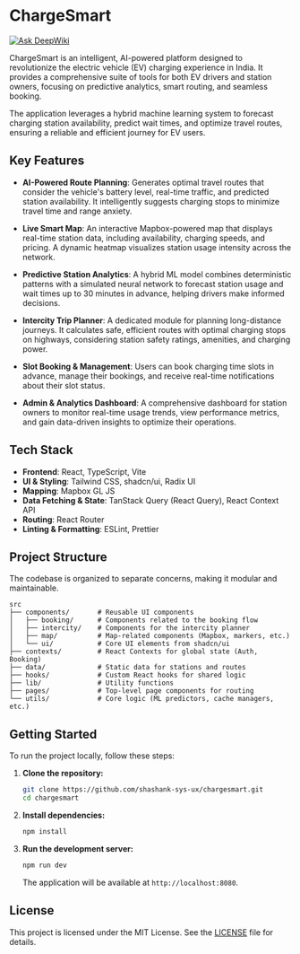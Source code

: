 # ChargeSmart
[![Ask DeepWiki](https://devin.ai/assets/askdeepwiki.png)](https://deepwiki.com/Shashank-sys-ux/ChargeSmart)

ChargeSmart is an intelligent, AI-powered platform designed to revolutionize the electric vehicle (EV) charging experience in India. It provides a comprehensive suite of tools for both EV drivers and station owners, focusing on predictive analytics, smart routing, and seamless booking.

The application leverages a hybrid machine learning system to forecast charging station availability, predict wait times, and optimize travel routes, ensuring a reliable and efficient journey for EV users.

## Key Features

- **AI-Powered Route Planning**: Generates optimal travel routes that consider the vehicle's battery level, real-time traffic, and predicted station availability. It intelligently suggests charging stops to minimize travel time and range anxiety.

- **Live Smart Map**: An interactive Mapbox-powered map that displays real-time station data, including availability, charging speeds, and pricing. A dynamic heatmap visualizes station usage intensity across the network.

- **Predictive Station Analytics**: A hybrid ML model combines deterministic patterns with a simulated neural network to forecast station usage and wait times up to 30 minutes in advance, helping drivers make informed decisions.

- **Intercity Trip Planner**: A dedicated module for planning long-distance journeys. It calculates safe, efficient routes with optimal charging stops on highways, considering station safety ratings, amenities, and charging power.

- **Slot Booking & Management**: Users can book charging time slots in advance, manage their bookings, and receive real-time notifications about their slot status.

- **Admin & Analytics Dashboard**: A comprehensive dashboard for station owners to monitor real-time usage trends, view performance metrics, and gain data-driven insights to optimize their operations.

## Tech Stack

- **Frontend**: React, TypeScript, Vite
- **UI & Styling**: Tailwind CSS, shadcn/ui, Radix UI
- **Mapping**: Mapbox GL JS
- **Data Fetching & State**: TanStack Query (React Query), React Context API
- **Routing**: React Router
- **Linting & Formatting**: ESLint, Prettier

## Project Structure

The codebase is organized to separate concerns, making it modular and maintainable.

```
src
├── components/       # Reusable UI components
│   ├── booking/      # Components related to the booking flow
│   ├── intercity/    # Components for the intercity planner
│   ├── map/          # Map-related components (Mapbox, markers, etc.)
│   └── ui/           # Core UI elements from shadcn/ui
├── contexts/         # React Contexts for global state (Auth, Booking)
├── data/             # Static data for stations and routes
├── hooks/            # Custom React hooks for shared logic
├── lib/              # Utility functions
├── pages/            # Top-level page components for routing
└── utils/            # Core logic (ML predictors, cache managers, etc.)
```

## Getting Started

To run the project locally, follow these steps:

1.  **Clone the repository:**
    ```sh
    git clone https://github.com/shashank-sys-ux/chargesmart.git
    cd chargesmart
    ```

2.  **Install dependencies:**
    ```sh
    npm install
    ```

3.  **Run the development server:**
    ```sh
    npm run dev
    ```
    The application will be available at `http://localhost:8080`.

## License

This project is licensed under the MIT License. See the [LICENSE](LICENSE) file for details.
